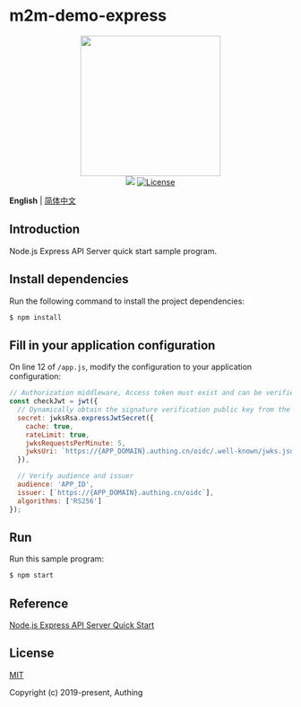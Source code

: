 # m2m-demo-express

<div align=center>
  <img width="250" src="https://files.authing.co/authing-console/authing-logo-new-20210924.svg" />
</div>

<div align=center>
  <a href="https://forum.authing.cn/" target="_blank"><img src="https://img.shields.io/badge/chat-forum-blue" /></a>
  <a href="https://opensource.org/licenses/MIT" target="_blank"><img src="https://img.shields.io/badge/License-MIT-success" alt="License"></a>
</div>

**English** | [简体中文](./README.zh-CN.md)

## Introduction

Node.js Express API Server quick start sample program.


## Install dependencies

Run the following command to install the project dependencies:

```bash
$ npm install
```

## Fill in your application configuration

On line 12 of `/app.js`, modify the configuration to your application configuration:

```js
// Authorization middleware, Access token must exist and can be verified by Authing application public key
const checkJwt = jwt({
  // Dynamically obtain the signature verification public key from the Authing application service discovery address
  secret: jwksRsa.expressJwtSecret({
    cache: true,
    rateLimit: true,
    jwksRequestsPerMinute: 5,
    jwksUri: `https://{APP_DOMAIN}.authing.cn/oidc/.well-known/jwks.json`
  }),

  // Verify audience and issuer
  audience: 'APP_ID',
  issuer: [`https://{APP_DOMAIN}.authing.cn/oidc`],
  algorithms: ['RS256']
});
```

## Run

Run this sample program:

```bash
$ npm start
```

## Reference

[Node.js Express API Server Quick Start](https://docs.authing.cn/v2/quickstarts/apiServer/nodeJsExpress)


## License

[MIT](https://opensource.org/licenses/MIT)

Copyright (c) 2019-present, Authing
